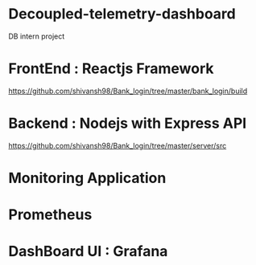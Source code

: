 # Decoupled-telemetry-dashboard
DB intern project

# FrontEnd : Reactjs Framework
https://github.com/shivansh98/Bank_login/tree/master/bank_login/build
# Backend : Nodejs with Express API 
https://github.com/shivansh98/Bank_login/tree/master/server/src

# Monitoring Application
# Prometheus
# DashBoard UI : Grafana

